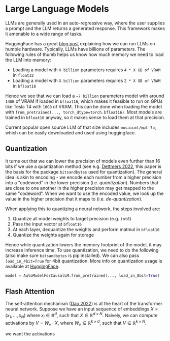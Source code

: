 # Large Language Models

LLMs are generally used in an auto-regressive way, where the user supplies a prompt and the LLM returns a generated response. This framework makes it amenable to a wide range of tasks.

HuggingFace has a great [blog post](https://huggingface.co/blog/optimize-llm) explaining how we can run LLMs on humble hardware. Typically, LLMs have billions of parameters. The following rules of thumb helps us know how much memory we need to load the LLM into memory:
- Loading a model with `X billion` parameters requires `4 * X GB of VRAM` in `float32`
- Loading a model with `X billion` parameters requires `2 * X GB of VRAM` in `bfloat16`

Hence we see that we can load a `~7 billion` parameters model with around `14GB` of VRAM if loaded in `bfloat16`, which makes it feasible to run on GPUs like Tesla T4 with `16GB` of VRAM. This can be done when loading the model with `from_pretrained(..., torch_dtype=torch.bfloat16)`. Most models are trained in `bfloat16` anyway, so it makes sense to load them at that precision.

Current popular open source LLM of that size includes `mosaicml/mpt-7b`, which can be easily downloaded and used using huggingface.

## Quantization

It turns out that we can lower the precision of models even further than 16 bits if we use a quantization method (see e.g. [Dettmers 2022](https://arxiv.org/abs/2208.07339), this paper is the basis for the package `bitsandbytes` used for quantization). The general idea is akin to encoding - we encode each number from a higher precision into a "codeword" in the lower precision (i.e. *quantization*). Numbers that are close to one another in the higher precision may get mapped to the same "codeword". When we want to use the encoded value, we look up the value in the higher precision that it maps to (i.e. *de-quantization*).

When applying this to quantizing a neural network, the steps involved are:
1. Quantize all model weights to target precision (e.g. `int8`)
2. Pass the input vector at `bfloat16`
3. At each layer, dequantize the weights and perform matmul in `bfloat16`
4. Quantize the weights again for storage

Hence while quantization lowers the memory footprint of the model, it may increase inference time. To use quantization, we need to do the following (also make sure `bitsandbytes` is pip installed). We can also pass `load_in_4bit=True` for 4bit quantization. More info on quantization usage is available at [HuggingFace](https://huggingface.co/docs/transformers/main_classes/quantization#general-usage).
```python
model = AutoModelForCausalLM.from_pretrained(..., load_in_8bit=True)
```

## Flash Attention

The self-attention mechanism ([Dao 2022](https://arxiv.org/abs/2205.14135)) is at the heart of the transformer neural network. Suppose we have an input sequence of embeddings $X = (x_1, ..., x_N)$ where $x_i \in \mathbb{R}^d$, such that $X \in \mathbb{R}^{d \times N}$. Naively, we can compute activations by $V = W_v \cdot X$, where $W_v \in \mathbb{R}^{k \times d}$, such that $V \in \mathbb{R}^{k \times N}$.


  we want the activations 

